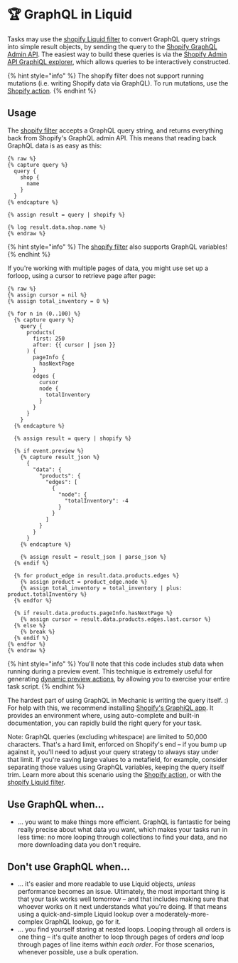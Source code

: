 # 🏆 GraphQL in Liquid

Tasks may use the [shopify Liquid filter](../../../platform/liquid/filters/#shopify) to convert GraphQL query strings into simple result objects, by sending the query to the [Shopify GraphQL Admin API](https://shopify.dev/docs/admin-api/graphql). The easiest way to build these queries is via the [Shopify Admin API GraphiQL explorer](https://shopify.dev/tools/graphiql-admin-api), which allows queries to be interactively constructed.

{% hint style="info" %}
The shopify filter does not support running mutations (i.e. writing Shopify data via GraphQL). To run mutations, use the [Shopify action](../../actions/shopify.md).
{% endhint %}

## Usage

The [shopify filter](../../../platform/liquid/filters/#shopify) accepts a GraphQL query string, and returns everything back from Shopify's GraphQL admin API. This means that reading back GraphQL data is as easy as this:

```liquid
{% raw %}
{% capture query %}
  query {
    shop {
      name
    }
  }
{% endcapture %}

{% assign result = query | shopify %}

{% log result.data.shop.name %}
{% endraw %}
```

{% hint style="info" %}
The [shopify filter](../../../platform/liquid/filters/#shopify) also supports GraphQL variables!
{% endhint %}

If you're working with multiple pages of data, you might use set up a forloop, using a cursor to retrieve page after page:

```liquid
{% raw %}
{% assign cursor = nil %}
{% assign total_inventory = 0 %}

{% for n in (0..100) %}
  {% capture query %}
    query {
      products(
        first: 250
        after: {{ cursor | json }}
      ) {
        pageInfo {
          hasNextPage
        }
        edges {
          cursor
          node {
            totalInventory
          }
        }
      }
    }
  {% endcapture %}

  {% assign result = query | shopify %}

  {% if event.preview %}
    {% capture result_json %}
      {
        "data": {
          "products": {
            "edges": [
              {
                "node": {
                  "totalInventory": -4
                }
              }
            ]
          }
        }
      }
    {% endcapture %}

    {% assign result = result_json | parse_json %}
  {% endif %}

  {% for product_edge in result.data.products.edges %}
    {% assign product = product_edge.node %}
    {% assign total_inventory = total_inventory | plus: product.totalInventory %}
  {% endfor %}

  {% if result.data.products.pageInfo.hasNextPage %}
    {% assign cursor = result.data.products.edges.last.cursor %}
  {% else %}
    {% break %}
  {% endif %}
{% endfor %}
{% endraw %}
```

{% hint style="info" %}
You'll note that this code includes stub data when running during a preview event. This technique is extremely useful for generating [dynamic preview actions](../../tasks/previews/), by allowing you to exercise your entire task script.
{% endhint %}

The hardest part of using GraphQL in Mechanic is writing the query itself. :) For help with this, we recommend installing [Shopify's GraphiQL app](https://shopify-graphiql-app.shopifycloud.com/). It provides an environment where, using auto-complete and built-in documentation, you can rapidly build the right query for your task.

Note: GraphQL queries (excluding whitespace) are limited to 50,000 characters. That's a hard limit, enforced on Shopify's end – if you bump up against it, you'll need to adjust your query strategy to always stay under that limit. If you're saving large values to a metafield, for example, consider separating those values using GraphQL variables, keeping the query itself trim. Learn more about this scenario using the [Shopify action](../../actions/shopify.md#graphql-with-variables), or with the [shopify Liquid filter](../../../platform/liquid/filters/#shopify).

## Use GraphQL when...

* ... you want to make things more efficient. GraphQL is fantastic for being really precise about what data you want, which makes your tasks run in less time: no more looping through collections to find your data, and no more downloading data you don't require.

## Don't use GraphQL when...

* ... it's easier and more readable to use Liquid objects, _unless_ performance becomes an issue. Ultimately, the most important thing is that your task works well tomorrow – and that includes making sure that whoever works on it next understands what you're doing. If that means using a quick-and-simple Liquid lookup over a moderately-more-complex GraphQL lookup, go for it.
* ... you find yourself staring at nested loops. Looping through all orders is one thing – it's quite another to loop through pages of orders _and_ loop through pages of line items _within each order_. For those scenarios, whenever possible, use a bulk operation.
